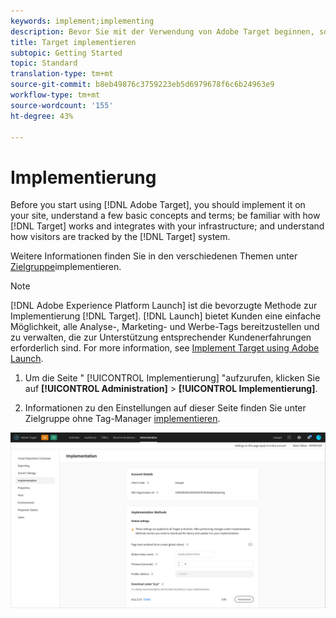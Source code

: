 ```yaml
---
keywords: implement;implementing
description: Bevor Sie mit der Verwendung von Adobe Target beginnen, sollten Sie Target auf Ihrer Site implementieren, sich mit einigen Grundkonzepten und Begriffen sowie mit der Funktionsweise von Target und mit dessen Integration in Ihre Infrastruktur vertraut machen und verstehen, wie Besucher durch das Target-System verfolgt werden.
title: Target implementieren
subtopic: Getting Started
topic: Standard
translation-type: tm+mt
source-git-commit: b8eb49876c3759223eb5d6979678f6c6b24963e9
workflow-type: tm+mt
source-wordcount: '155'
ht-degree: 43%

---
```



# Implementierung

Before you start using [!DNL Adobe Target], you should implement it on your site, understand a few basic concepts and terms; be familiar with how [!DNL Target] works and integrates with your infrastructure; and understand how visitors are tracked by the [!DNL Target] system.

Weitere Informationen finden Sie in den verschiedenen Themen unter [Zielgruppe](/help/c-implementing-target/implementing-target.md)implementieren.

>[!NOTE]
>
>[!DNL Adobe Experience Platform Launch] ist die bevorzugte Methode zur Implementierung [!DNL Target]. [!DNL Launch] bietet Kunden eine einfache Möglichkeit, alle Analyse-, Marketing- und Werbe-Tags bereitzustellen und zu verwalten, die zur Unterstützung entsprechender Kundenerfahrungen erforderlich sind. For more information, see [Implement Target using Adobe Launch](/help/c-implementing-target/c-implementing-target-for-client-side-web/how-to-deployatjs/cmp-implementing-target-using-adobe-launch.md).

1. Um die Seite &quot; [!UICONTROL Implementierung] &quot;aufzurufen, klicken Sie auf **[!UICONTROL Administration]** > **[!UICONTROL Implementierung]**.

1. Informationen zu den Einstellungen auf dieser Seite finden Sie unter Zielgruppe ohne Tag-Manager [implementieren](/help/c-implementing-target/c-implementing-target-for-client-side-web/how-to-deployatjs/implementing-target-without-a-tag-manager.md).

![Implementierungsseite](/help/administrating-target/assets/implementation.png)